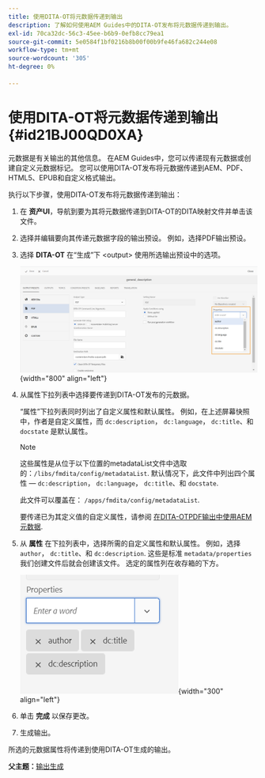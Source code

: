 ```yaml
---
title: 使用DITA-OT将元数据传递到输出
description: 了解如何使用AEM Guides中的DITA-OT发布将元数据传递到输出。
exl-id: 70ca32dc-56c3-45ee-b6b9-0efb8cc79ea1
source-git-commit: 5e0584f1bf0216b8b00f00b9fe46fa682c244e08
workflow-type: tm+mt
source-wordcount: '305'
ht-degree: 0%

---
```


# 使用DITA-OT将元数据传递到输出 {#id21BJ00QD0XA}

元数据是有关输出的其他信息。 在AEM Guides中，您可以传递现有元数据或创建自定义元数据标记。 您可以使用DITA-OT发布将元数据传递到AEM、PDF、HTML5、EPUB和自定义格式输出。

执行以下步骤，使用DITA-OT发布将元数据传递到输出：

1. 在 **资产UI**，导航到要为其将元数据传递到DITA-OT的DITA映射文件并单击该文件。
1. 选择并编辑要向其传递元数据字段的输出预设。 例如，选择PDF输出预设。
1. 选择 **DITA-OT** 在“生成”下 &lt;output> 使用所选输出预设中的选项。

   ![](images/custom-meta-data-output-preset.png){width="800" align="left"}

1. 从属性下拉列表中选择要传递到DITA-OT发布的元数据。

   “属性”下拉列表同时列出了自定义属性和默认属性。 例如，在上述屏幕快照中，作者是自定义属性，而 `dc:description`， `dc:language`， `dc:title`、和 `docstate` 是默认属性。

   >[!NOTE]
   >
   > 这些属性是从位于以下位置的metadataList文件中选取的：`/libs/fmdita/config/metadataList`. 默认情况下，此文件中列出四个属性 —  `dc:description`， `dc:language`， `dc:title`、和 `docstate`.

   此文件可以覆盖在： `/apps/fmdita/config/metadataList`.

   要传递已为其定义值的自定义属性，请参阅 [在DITA-OTPDF输出中使用AEM元数据](https://experienceleaguecommunities.adobe.com/t5/xml-documentation-discussions/use-aem-metadata-in-dita-ot-pdf-output/td-p/411880).

1. 从 **属性** 在下拉列表中，选择所需的自定义属性和默认属性。 例如，选择 `author`， `dc:title`、和 `dc:description`. 这些是标准 `metadata/properties` 我们创建文件后就会创建该文件。 选定的属性列在收存箱的下方。

   ![](images/selected-metadata-properties.png){width="300" align="left"}

1. 单击 **完成** 以保存更改。
1. 生成输出。

所选的元数据属性将传递到使用DITA-OT生成的输出。

**父主题：**[&#x200B;输出生成](generate-output.md)

